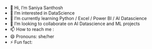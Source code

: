 - 👋 Hi, I’m Saniya Santhosh 
- 👀 I’m interested in DataScience
- 🌱 I’m currently learning Python / Excel / Power BI / AI Datascience 
- 💞️ I’m looking to collaborate on AI Datascience and ML projects
- 📫 How to reach me : 
- 😄 Pronouns: she/her 
- ⚡ Fun fact: 

<!---
saniya123x/saniya123x is a ✨ special ✨ repository because its `README.md` (this file) appears on your GitHub profile.
You can click the Preview link to take a look at your changes.
--->
